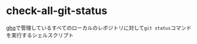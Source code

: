 # check-all-git-status
[ghq](https://github.com/x-motemen/ghq)で管理しているすべてのローカルのレポジトリに対して`git status`コマンドを実行するシェルスクリプト
